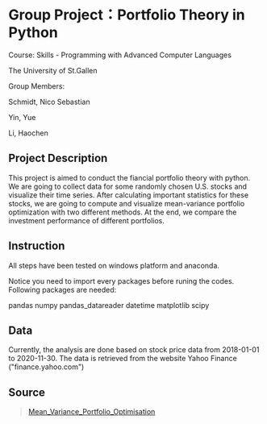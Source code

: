 # Group Project：Portfolio Theory in Python

Course: Skills - Programming with Advanced Computer Languages

The University of St.Gallen

Group Members: 

Schmidt, Nico Sebastian 

Yin, Yue 

Li, Haochen

## Project Description

This project is aimed to conduct the fiancial portfolio theory with python. We are going to collect data for some randomly chosen U.S. stocks and visualize their time series. After calculating important statistics for these stocks, we are going to compute and visualize mean-variance portfolio optimization with two different methods. At the end, we compare the investment performance of different portfolios.

## Instruction

All steps have been tested on windows platform and anaconda. 

Notice you need to import every packages before runing the codes.
Following packages are needed:

pandas
numpy
pandas_datareader
datetime
matplotlib
scipy


## Data

Currently, the analysis are done based on stock price data from 2018-01-01 to 2020-11-30. The data is retrieved from the website Yahoo Finance ("finance.yahoo.com")

## Source

> [Mean_Variance_Portfolio_Optimisation](https://github.com/JoBe10/Mean_Variance_Portfolio_Optimisation/blob/master/Efficient_Frontiers_Cryptos.ipynb)

